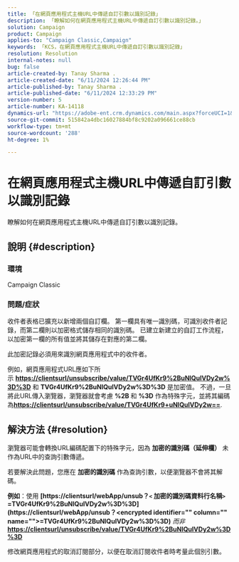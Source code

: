 ```yaml
---
title: 「在網頁應用程式主機URL中傳遞自訂引數以識別記錄」
description: 「瞭解如何在網頁應用程式主機URL中傳遞自訂引數以識別記錄。」
solution: Campaign
product: Campaign
applies-to: "Campaign Classic,Campaign"
keywords: 「KCS，在網頁應用程式主機URL中傳遞自訂引數以識別記錄」
resolution: Resolution
internal-notes: null
bug: false
article-created-by: Tanay Sharma .
article-created-date: "6/11/2024 12:26:44 PM"
article-published-by: Tanay Sharma .
article-published-date: "6/11/2024 12:33:29 PM"
version-number: 5
article-number: KA-14118
dynamics-url: "https://adobe-ent.crm.dynamics.com/main.aspx?forceUCI=1&pagetype=entityrecord&etn=knowledgearticle&id=13ac29dc-ed27-ef11-840b-6045bd0065b6"
source-git-commit: 515842a4dbc16027884bf8c9202a096661ce88cb
workflow-type: tm+mt
source-wordcount: '288'
ht-degree: 1%

---
```


# 在網頁應用程式主機URL中傳遞自訂引數以識別記錄


瞭解如何在網頁應用程式主機URL中傳遞自訂引數以識別記錄。

## 說明 {#description}


### 環境

Campaign Classic

### 問題/症狀

收件者表格已擴充以新增兩個自訂欄。 第一欄具有唯一識別碼，可識別收件者記錄，而第二欄則以加密格式儲存相同的識別碼。 已建立新建立的自訂工作流程，以加密第一欄的所有值並將其儲存在對應的第二欄。

此加密記錄必須用來識別網頁應用程式中的收件者。

例如，網頁應用程式URL應如下所示 <b>[https://clientsurl/unsubscribe/value/TVGr4UfKr9%2BuNlQulVDy2w%3D%3D](https://clientsurl/unsubscribe/value/TVGr4UfKr9%2BuNlQulVDy2w%3D%3D)</b> 和 <b>TVGr4UfKr9%2BuNlQulVDy2w%3D%3D</b> 是加密值。 不過，一旦將此URL傳入瀏覽器，瀏覽器就會考慮 <b>%2B </b>和 <b>%3D</b> 作為特殊字元，並將其編碼為<b>[https://clientsurl/unsubscribe/value/TVGr4UfKr9+uNlQulVDy2w==](https://&amp;nbsp;https://clientsurl/unsubscribe/value/TVGr4UfKr9+uNlQulVDy2w==)</b>.


## 解決方法 {#resolution}


瀏覽器可能會轉換URL編碼配置下的特殊字元，因為 <b>加密的識別碼（延伸欄）</b> 未作為URL中的查詢引數傳遞。

若要解決此問題，您應在 <b>加密的識別碼</b> 作為查詢引數，以便瀏覽器不會將其解碼。

<b>例如</b>：使用 <b>[https://clientsurl/webApp/unsub？`<` 加密的識別碼資料行名稱`>` =TVGr4UfKr9%2BuNlQulVDy2w%3D%3D](https://clientsurl/webApp/unsub？&lt;encrypted identifier=&quot;&quot; column=&quot;&quot; name=&quot;&quot;>=TVGr4UfKr9%2BuNlQulVDy2w%3D%3D)</b> *而非<b>*[https://clientsurl/unsubscribe/value/TVGr4UfKr9%2BuNlQulVDy2w%3D%3D](https://clientsurl/unsubscribe/value/TVGr4UfKr9%2BuNlQulVDy2w%3D%3D)</b>

修改網頁應用程式的取消訂閱部分，以便在取消訂閱收件者時考量此個別引數。
